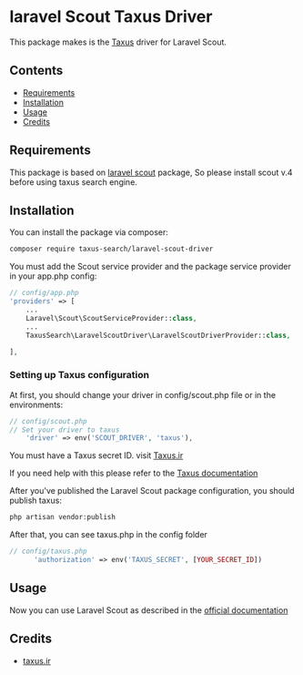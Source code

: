 # laravel Scout Taxus Driver


This package makes is the [Taxus](https://taxus.ir) driver for Laravel Scout.

## Contents

- [Requirements](#Requirements)
- [Installation](#installation)
- [Usage](#usage)
- [Credits](#credits)

## Requirements
This package is based on [laravel scout](https://laravel.com/docs/5.6/scout) package, So please install scout v.4 before using taxus search engine.

## Installation

You can install the package via composer:

``` bash
composer require taxus-search/laravel-scout-driver
```

You must add the Scout service provider and the package service provider in your app.php config:

```php
// config/app.php
'providers' => [
    ...
    Laravel\Scout\ScoutServiceProvider::class,
    ...
    TaxusSearch\LaravelScoutDriver\LaravelScoutDriverProvider::class,

],
```

### Setting up Taxus configuration
At first, you should change your driver in config/scout.php file or in the environments:
```php
// config/scout.php
// Set your driver to taxus
    'driver' => env('SCOUT_DRIVER', 'taxus'),
```

You must have a Taxus secret ID. visit [Taxus.ir](https://taxus.ir)

If you need help with this please refer to the [Taxus documentation](https://taxus.ir/docs)

After you've published the Laravel Scout package configuration, you should publish taxus:

```php
php artisan vendor:publish
```
After that, you can see taxus.php in the config folder
```php
// config/taxus.php
      'authorization' => env('TAXUS_SECRET', [YOUR_SECRET_ID])

```

## Usage

Now you can use Laravel Scout as described in the [official documentation](https://laravel.com/docs/5.3/scout)
## Credits

- [taxus.ir](https://taxus.ir)
